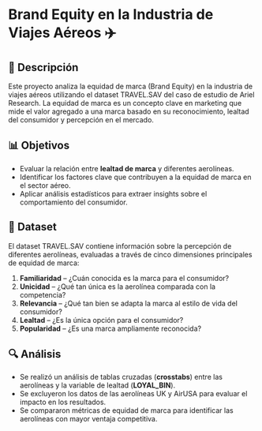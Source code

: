 # Brand Equity en la Industria de Viajes Aéreos ✈️  

## 📌 Descripción  
Este proyecto analiza la equidad de marca (Brand Equity) en la industria de viajes aéreos utilizando el dataset TRAVEL.SAV del caso de estudio de Ariel Research. La equidad de marca es un concepto clave en marketing que mide el valor agregado a una marca basado en su reconocimiento, lealtad del consumidor y percepción en el mercado.  

## 📊 Objetivos  
- Evaluar la relación entre **lealtad de marca** y diferentes aerolíneas.  
- Identificar los factores clave que contribuyen a la equidad de marca en el sector aéreo.  
- Aplicar análisis estadísticos para extraer insights sobre el comportamiento del consumidor.  

## 📁 Dataset  
El dataset TRAVEL.SAV contiene información sobre la percepción de diferentes aerolíneas, evaluadas a través de cinco dimensiones principales de equidad de marca:  
1. **Familiaridad** – ¿Cuán conocida es la marca para el consumidor?  
2. **Unicidad** – ¿Qué tan única es la aerolínea comparada con la competencia?  
3. **Relevancia** – ¿Qué tan bien se adapta la marca al estilo de vida del consumidor?  
4. **Lealtad** – ¿Es la única opción para el consumidor?  
5. **Popularidad** – ¿Es una marca ampliamente reconocida?  

## 🔍 Análisis  
- Se realizó un análisis de tablas cruzadas (**crosstabs**) entre las aerolíneas y la variable de lealtad (**LOYAL_BIN**).  
- Se excluyeron los datos de las aerolíneas UK y AirUSA para evaluar el impacto en los resultados.  
- Se compararon métricas de equidad de marca para identificar las aerolíneas con mayor ventaja competitiva.  
